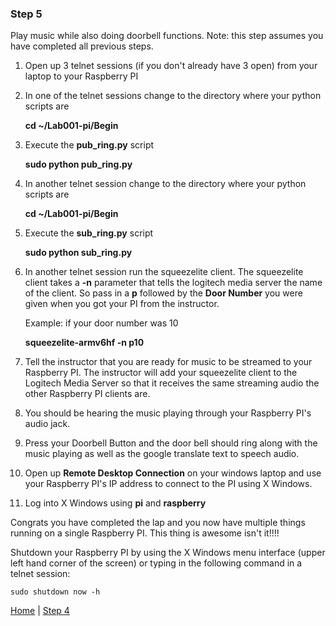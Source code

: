 ### Step 5

Play music while also doing doorbell functions.  Note: this step assumes you have completed all previous steps.

1. Open up 3 telnet sessions (if you don't already have 3 open) from your laptop to your Raspberry PI
2. In one of the telnet sessions change to the directory where your python scripts are

	**cd ~/Lab001-pi/Begin**

3. Execute the **pub_ring.py** script

	**sudo python pub_ring.py**

4. In another telnet session change to the directory where your python scripts are

	**cd ~/Lab001-pi/Begin**

5. Execute the **sub_ring.py** script

	**sudo python sub_ring.py**

6. In another telnet session run the squeezelite client. The squeezelite client takes a **-n** parameter that tells the logitech media server the name of the client.  So pass in a **p** followed by the **Door Number** you were given when you got your PI from the instructor.
	
	Example: if your door number was 10
	
	**squeezelite-armv6hf -n p10**

5. Tell the instructor that you are ready for music to be streamed to your Raspberry PI.  The instructor will add your squeezelite client to the Logitech Media Server so that it receives the same streaming audio the other Raspberry PI clients are.
6. You should be hearing the music playing through your Raspberry PI's audio jack.
7. Press your Doorbell Button and the door bell should ring along with the music playing as well as the google translate text to speech audio.
8. Open up **Remote Desktop Connection** on your windows laptop and use your Raspberry PI's IP address to connect to the PI using X Windows.
9. Log into X Windows using **pi** and **raspberry**

Congrats you have completed the lap and you now have multiple things running on a single Raspberry PI.  This thing is awesome isn't it!!!! 

Shutdown your Raspberry PI by using the X Windows menu interface (upper left hand corner of the screen) or typing in the following command in a telnet session:

	sudo shutdown now -h 

[Home](README.md) | [Step 4](Step4.md) 